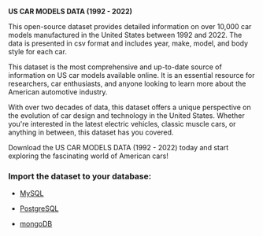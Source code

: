**US CAR MODELS DATA (1992 - 2022)**

This open-source dataset provides detailed information on over 10,000 car models manufactured in the United States between 1992 and 2022. The data is presented in csv format and includes year, make, model, and body style for each car.

This dataset is the most comprehensive and up-to-date source of information on US car models available online. It is an essential resource for researchers, car enthusiasts, and anyone looking to learn more about the American automotive industry.

With over two decades of data, this dataset offers a unique perspective on the evolution of car design and technology in the United States. Whether you're interested in the latest electric vehicles, classic muscle cars, or anything in between, this dataset has you covered.

Download the US CAR MODELS DATA (1992 - 2022) today and start exploring the fascinating world of American cars!

### Import the dataset to your database:

 

 - [MySQL](http://www.mysqltutorial.org/import-csv-file-mysql-table/)

   

 - [PostgreSQL](http://www.postgresqltutorial.com/import-csv-file-into-posgresql-table/)
 
 
 
 - [mongoDB](https://docs.mongodb.com/manual/reference/program/mongoimport/)

